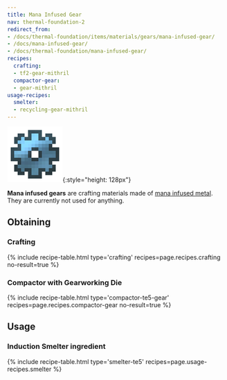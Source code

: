 ```yaml
---
title: Mana Infused Gear
nav: thermal-foundation-2
redirect_from:
- /docs/thermal-foundation/items/materials/gears/mana-infused-gear/
- /docs/mana-infused-gear/
- /docs/thermal-foundation/mana-infused-gear/
recipes:
  crafting:
  - tf2-gear-mithril
  compactor-gear:
  - gear-mithril
usage-recipes:
  smelter:
  - recycling-gear-mithril
---
```


![Mana infused gear](/assets/images/thermal-foundation/gear-mithril.png){:style="height: 128px"}


**Mana infused gears** are crafting materials made of [mana infused
metal](/docs/thermal-foundation-2/mana-infused-ingot/). They are currently not used for anything.


Obtaining
---------

### Crafting
{% include recipe-table.html type='crafting' recipes=page.recipes.crafting no-result=true %}

### Compactor with Gearworking Die
{% include recipe-table.html type='compactor-te5-gear' recipes=page.recipes.compactor-gear no-result=true %}


Usage
-----

### Induction Smelter ingredient
{% include recipe-table.html type='smelter-te5' recipes=page.usage-recipes.smelter %}
